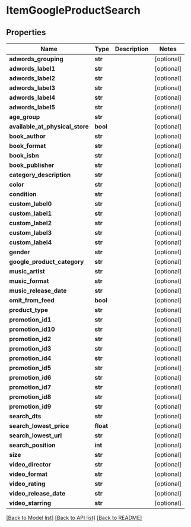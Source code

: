 # ItemGoogleProductSearch

## Properties
Name | Type | Description | Notes
------------ | ------------- | ------------- | -------------
**adwords_grouping** | **str** |  | [optional] 
**adwords_label1** | **str** |  | [optional] 
**adwords_label2** | **str** |  | [optional] 
**adwords_label3** | **str** |  | [optional] 
**adwords_label4** | **str** |  | [optional] 
**adwords_label5** | **str** |  | [optional] 
**age_group** | **str** |  | [optional] 
**available_at_physical_store** | **bool** |  | [optional] 
**book_author** | **str** |  | [optional] 
**book_format** | **str** |  | [optional] 
**book_isbn** | **str** |  | [optional] 
**book_publisher** | **str** |  | [optional] 
**category_description** | **str** |  | [optional] 
**color** | **str** |  | [optional] 
**condition** | **str** |  | [optional] 
**custom_label0** | **str** |  | [optional] 
**custom_label1** | **str** |  | [optional] 
**custom_label2** | **str** |  | [optional] 
**custom_label3** | **str** |  | [optional] 
**custom_label4** | **str** |  | [optional] 
**gender** | **str** |  | [optional] 
**google_product_category** | **str** |  | [optional] 
**music_artist** | **str** |  | [optional] 
**music_format** | **str** |  | [optional] 
**music_release_date** | **str** |  | [optional] 
**omit_from_feed** | **bool** |  | [optional] 
**product_type** | **str** |  | [optional] 
**promotion_id1** | **str** |  | [optional] 
**promotion_id10** | **str** |  | [optional] 
**promotion_id2** | **str** |  | [optional] 
**promotion_id3** | **str** |  | [optional] 
**promotion_id4** | **str** |  | [optional] 
**promotion_id5** | **str** |  | [optional] 
**promotion_id6** | **str** |  | [optional] 
**promotion_id7** | **str** |  | [optional] 
**promotion_id8** | **str** |  | [optional] 
**promotion_id9** | **str** |  | [optional] 
**search_dts** | **str** |  | [optional] 
**search_lowest_price** | **float** |  | [optional] 
**search_lowest_url** | **str** |  | [optional] 
**search_position** | **int** |  | [optional] 
**size** | **str** |  | [optional] 
**video_director** | **str** |  | [optional] 
**video_format** | **str** |  | [optional] 
**video_rating** | **str** |  | [optional] 
**video_release_date** | **str** |  | [optional] 
**video_starring** | **str** |  | [optional] 

[[Back to Model list]](../README.md#documentation-for-models) [[Back to API list]](../README.md#documentation-for-api-endpoints) [[Back to README]](../README.md)


